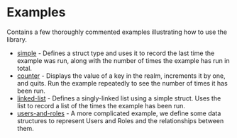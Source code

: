 # Examples

Contains a few thoroughly commented examples illustrating how to use the library.

* [simple](./simple.js) - Defines a struct type and uses it to record the last time the example was run, along with the number of times the example has run in total.
* [counter](./counter.js) - Displays the value of a key in the realm, increments it by one, and quits. Run the example repeatedly to see the number of times it has been run.
* [linked-list](./linked-list.js) - Defines a singly-linked list using a simple struct. Uses the list to record a list of the times the example has been run.
* [users-and-roles](./users-and-roles.js) - A more complicated example, we define some data structures to represent Users and Roles and the relationships between them.